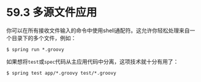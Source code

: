 # 59.3 多源文件应用

你可以在所有接收文件输入的命令中使用shell通配符。这允许你轻松处理来自一个目录下的多个文件，例如：

```text
$ spring run *.groovy
```

如果想将`test`或`spec`代码从主应用代码中分离，这项技术就十分有用了：

```text
$ spring test app/*.groovy test/*.groovy
```

